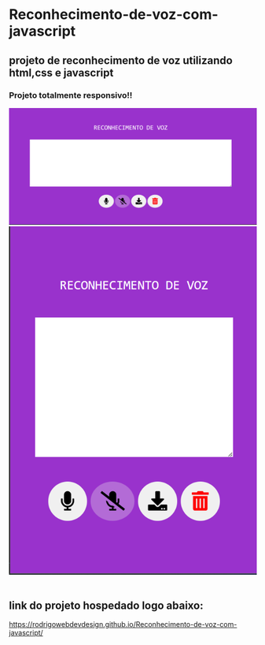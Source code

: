 # Reconhecimento-de-voz-com-javascript

 ## projeto de reconhecimento de voz utilizando html,css e javascript

 ### Projeto totalmente responsivo!! 

<img src="tela-grande.png">
<br>
<img src="tela-cell.png">
<br><br>

## link do projeto hospedado logo abaixo:


https://rodrigowebdevdesign.github.io/Reconhecimento-de-voz-com-javascript/
